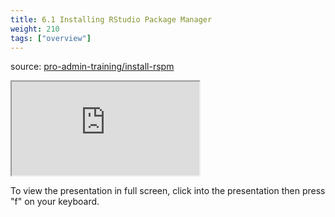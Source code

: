 ```yaml
---
title: 6.1 Installing RStudio Package Manager
weight: 210
tags: ["overview"]
---
```


source: <a href="https://colorado.rstudio.com/rsc/pro-admin-training/install-rspm" target="_blank">pro-admin-training/install-rspm</a>
<div class="xaringan-column">
  <div class="responsive-container-xaringan">
    <div class="animated-r-wrapper">
      <div class="animated-r-vertical">
        <div class="animated-r-circle"></div>
      </div>
      <div class="animated-r-diagonal"></div>
    </div>
    <iframe 
      src="https://colorado.rstudio.com/rsc/pro-admin-training/install-rspm/06_a_install_rspm.html" 
          gesture="media"  allow="encrypted-media" allowfullscreen
          scrolling="no">
    </iframe>
  </div>
</div>


To view the presentation in full screen, click into the presentation then press "f" on your keyboard.

